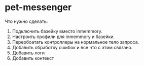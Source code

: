 # pet-messenger

Что нужно сделать:

1. Подключить базейку вместо inmemmory.
2. Настроить профили для inmemmory и базейки.
3. Перербоатать контроллеры на нормальное тело запроса.
4. Добавить обработку ошибок и все что с этим связано.
5. Добавить логи
6. Добавить контекст